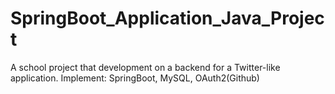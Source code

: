 # SpringBoot_Application_Java_Project

A school project that development on a backend for a Twitter-like application.
Implement: SpringBoot, MySQL, OAuth2(Github)
